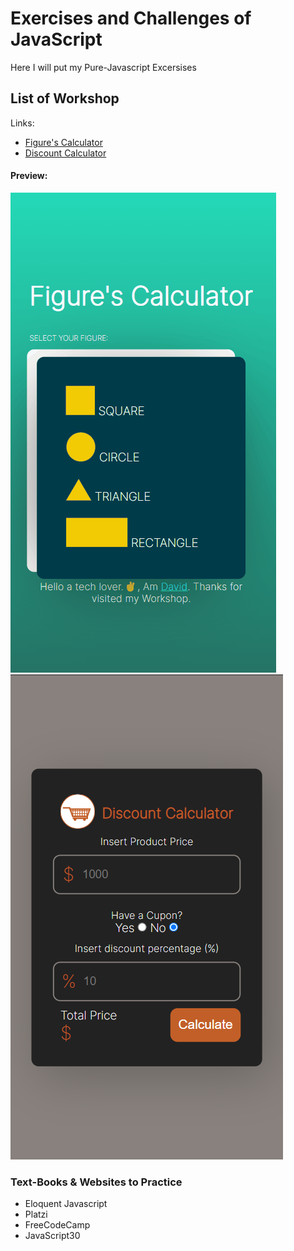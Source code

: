 # Exercises and Challenges of JavaScript
Here I will put my Pure-Javascript Excersises

## List of Workshop
Links:
- [Figure's Calculator](./figuresCalculator/)
- [Discount Calculator](./discountCalculator/)
#### Preview:

<img src="./figuresCalculator/img/Animation2.gif" alt="Review Animate Figure's Calculator" />
<img src="./discountCalculator/img/review.png" alt="Review Discount Calculator" />

### Text-Books & Websites to Practice
- Eloquent Javascript
- Platzi
- FreeCodeCamp
- JavaScript30

